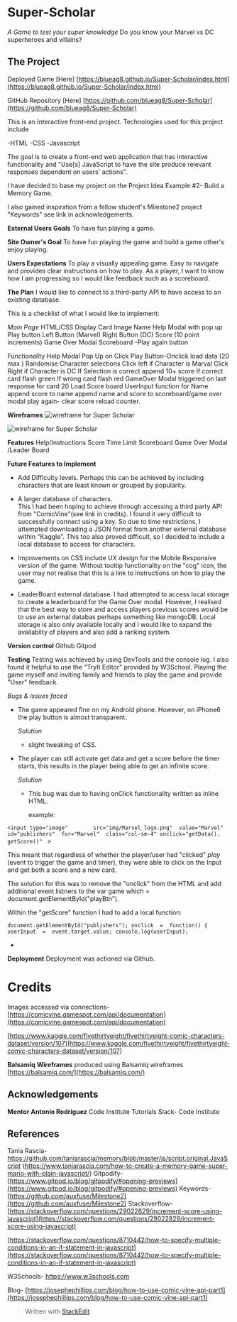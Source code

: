 
# Super-Scholar
*A Game to test your super knowledge*
Do you know your Marvel vs DC superheroes and villains?

## The Project

Deployed Game [Here]
[https://blueag8.github.io/Super-Scholar/index.html](https://blueag8.github.io/Super-Scholar/index.html)

GitHub Repository [Here]
[https://github.com/blueag8/Super-Scholar](https://github.com/blueag8/Super-Scholar)

This is an Interactive front-end project.
Technologies used for this project include

-HTML
-CSS
-Javascript

The goal is to create a front-end web application that has interactive functionality and "Use[s] JavaScript to have the site produce relevant responses dependent on users' actions".

I have decided to base my project on the Project Idea Example #2-
Build a Memory Game.

I also gained inspiration from a fellow student's Milestone2 project "Keywords" see link in acknowledgements. 

**External Users Goals**
To have fun playing a game.

**Site Owner's Goal**
To have fun playing the game and build a game other's enjoy playing.

**Users Expectations**
To play a visually appealing game. Easy to navigate and provides clear instructions on how to play. As a player, I want to know how I am progressing so I would like feedback such as a scoreboard.

**The Plan**
I would like to connect to a third-party API to have access to an existing database. 

This is a checklist of what I would like to implement:

*Main Page*
HTML/CSS
Display Card
	Image
	Name
Help Modal with pop up
Play button
Left Button (Marvel)
Right Button (DC)
Score (10 point increments)
Game Over Modal
Scoreboard
	-Play again button

Functionality
	Help Modal Pop Up on Click
	Play Button-Onclick load data (20 max )
    Randomise Character selections
	Click left if Character is Marval
	Click Right if Character is DC
	If Selection is correct append 10+ score
	If correct card flash green
	If wrong card flash red
	GameOver Modal triggered on last
	response for card 20
	Load Score board
	UserInput function for Name
    append score to name
    append name and score to                                                                            scoreboard/game over modal
    play again- clear score reload counter.

**Wireframes**
![wireframe for Super Scholar](https://res.cloudinary.com/blueag8/image/upload/v1570046738/Super%20Scholar/Desktop_Mockup_s93syp.png)

![wireframe for Super Scholar](https://res.cloudinary.com/blueag8/image/upload/v1570046738/Super%20Scholar/Smartphone_Mockup_hqr6jo)

**Features**
Help/Instructions
Score
Time Limit
Scoreboard
Game Over Modal /Leader Board

**Future Features to Implement**
- Add Difficulty levels. Perhaps this can be achieved by including characters that are least known or grouped by popularity.

- A larger database of characters.  
This I had been hoping to achieve through accessing a third party API from "ComicVine"(see link in credits). I found it very difficult to successfully connect using a key. So due to time restrictions, I attempted downloading a JSON format from another external database within "Kaggle".  This too also proved difficult, so I decided to include a local database to access for characters.

- Improvements on CSS include UX design for the Mobile Responsive version of the game.  Without tooltip functionality on the "cog" icon, the user may not realise that this is a link to instructions on how to play the game.
- LeaderBoard external database.
I had attempted to access local storage to create a leaderboard for the Game Over modal. However, I realised that the best way to store and access players previous scores would be to use an external databas perhaps something like mongoDB. Local storage is also only available locally and I would like to expand the availabilty of players and also add a ranking system. 

**Version control**
Github
Gitpod

**Testing**
Testing was achieved by using DevTools and the console log.  I also found it helpful to use the "TryIt  Editor" provided by W3School.
Playing the game myself and inviting family and friends to play the game and provide "User" feedback.

*Bugs & issues faced*

 - The game appeared fine on my Android phone. However, on iPhone6  the play button is almost transparent.

	*Solution*
	- slight tweaking of CSS.
	
- The player can still activate get data and get a score before the timer starts, this results in the player being able to get an infinite score.

   *Solution*
    -  This bug was due to having onClick functionality written as inline HTML. 

       example:
   
`<input type="image"        src="img/Marvel_logo.png"  value="Marvel" id="publishers"  for="Marvel"  class="col-sm-4" onclick="getData(), getScore()"
` >

   This meant that regardless of whether the player/user had "clicked" *play* (event to trigger the game and timer), they were able to click on the Input and get both a score and a new card. 

The solution for this was to remove the "onclick" from the HTML and add additional event listners to the var game which = document.getElementById("playBtn").

Within the "getScore" function I had to add a local function:

    document.getElementById("publishers"); onclick  =  function() { userInput  =  event.target.value; console.log(userInput);

- 

**Deployment**
Deployment was actioned via Github.

# Credits

Images accessed via connections- 
[https://comicvine.gamespot.com/api/documentation](https://comicvine.gamespot.com/api/documentation)

[https://www.kaggle.com/fivethirtyeight/fivethirtyeight-comic-characters-dataset/version/107](https://www.kaggle.com/fivethirtyeight/fivethirtyeight-comic-characters-dataset/version/107)

**Balsamiq**
**Wireframes** produced using Balsamiq wireframes
[https://balsamiq.com/](https://balsamiq.com/)

## Acknowledgements

**Mentor Antonio Rodriguez**
Code Institute Tutorials
Slack- Code Institute

## References
Tania Rascia-
https://github.com/taniarascia/memory/blob/master/js/script.original.JavaScript
(https://www.taniarascia.com/how-to-create-a-memory-game-super-mario-with-plain-javascript/)
Gitpodify-
[https://www.gitpod.io/blog/gitpodify/#opening-previews](https://www.gitpod.io/blog/gitpodify/#opening-previews)
Keywords-
[https://github.com/auxfuse/Milestone2](https://github.com/auxfuse/Milestone2)
Stackoverflow-[https://stackoverflow.com/questions/29022829/increment-score-using-javascript](https://stackoverflow.com/questions/29022829/increment-score-using-javascript)

[https://stackoverflow.com/questions/8710442/how-to-specify-multiple-conditions-in-an-if-statement-in-javascript](https://stackoverflow.com/questions/8710442/how-to-specify-multiple-conditions-in-an-if-statement-in-javascript)

W3Schools-
https://www.w3schools.com

Blog-
[https://josephephillips.com/blog/how-to-use-comic-vine-api-part1](https://josephephillips.com/blog/how-to-use-comic-vine-api-part1)


> Written with [StackEdit](https://stackedit.io/).
<!--stackedit_data:
eyJoaXN0b3J5IjpbLTE1ODEwNjAwNjQsLTEyNjQ5NzA2MDMsND
g0NDY5NjAyLC0xMTIyMzgyMjkxLDMzMTM0MTM3NiwtMzQyMjI3
MDQ5LC0xNzY1NjI5NDcyLDEwOTk1MjU4MTUsMTMyMjk1NTgwOC
w4ODUxNTk3NDIsNzMwOTk4MTE2XX0=
-->